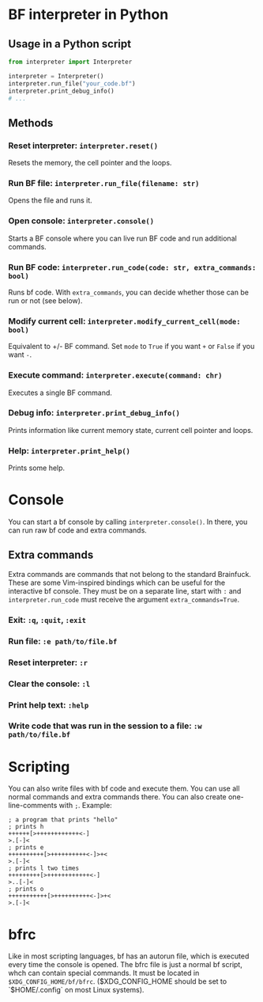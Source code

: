 # BF interpreter in Python

## Usage in a Python script
```python
from interpreter import Interpreter

interpreter = Interpreter()
interpreter.run_file("your_code.bf")
interpreter.print_debug_info()
# ...
```
## Methods

### Reset interpreter: `interpreter.reset()`

Resets the memory, the cell pointer and the loops.

### Run BF file: `interpreter.run_file(filename: str)`

Opens the file and runs it.

### Open console: `interpreter.console()`

Starts a BF console where you can live run BF code and run additional commands.

### Run BF code: `interpreter.run_code(code: str, extra_commands: bool)`

Runs bf code.
With `extra_commands`, you can decide whether those can be run or not (see below).

### Modify current cell: `interpreter.modify_current_cell(mode: bool)`

Equivalent to +/- BF command. Set `mode` to `True` if you want `+` or `False` if you want `-`.

### Execute command: `interpreter.execute(command: chr)`

Executes a single BF command.

### Debug info: `interpreter.print_debug_info()`

Prints information like current memory state, current cell pointer and loops.

### Help: `interpreter.print_help()`

Prints some help.

# Console

You can start a bf console by calling `interpreter.console()`.
In there, you can run raw bf code and extra commands.

## Extra commands

Extra commands are commands that not belong to the standard Brainfuck.
These are some Vim-inspired bindings which can be useful for the interactive bf console.
They must be on a separate line, start with `:` and `interpreter.run_code` must receive the argument `extra_commands=True`.

### Exit: `:q`, `:quit`, `:exit`

### Run file: `:e path/to/file.bf`

### Reset interpreter: `:r`

### Clear the console: `:l`

### Print help text: `:help`

### Write code that was run in the session to a file: `:w path/to/file.bf`

# Scripting

You can also write files with bf code and execute them.
You can use all normal commands and extra commands there.
You can also create one-line-comments with `;`. Example:

```brainfuck
; a program that prints "hello"
; prints h
++++++[>++++++++++++<-]
>.[-]<
; prints e
++++++++++[>++++++++++<-]>+<
>.[-]<
; prints l two times
+++++++++[>++++++++++++<-]
>..[-]<
; prints o
+++++++++++[>++++++++++<-]>+<
>.[-]<
```

# bfrc
Like in most scripting languages, bf has an autorun file, which is executed every time the console is opened.
The bfrc file is just a normal bf script, whch can contain special commands.
It must be located in `$XDG_CONFIG_HOME/bf/bfrc`. ($XDG_CONFIG_HOME should be set to `$HOME/.config` on most Linux systems).

